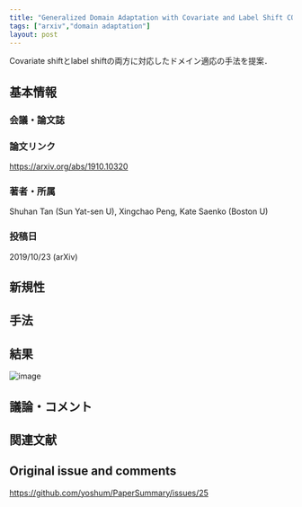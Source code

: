 ```yaml
---
title: "Generalized Domain Adaptation with Covariate and Label Shift CO-ALignment"
tags: ["arxiv","domain adaptation"]
layout: post
---
```


Covariate shiftとlabel shiftの両方に対応したドメイン適応の手法を提案．

## 基本情報
### 会議・論文誌

### 論文リンク
https://arxiv.org/abs/1910.10320

### 著者・所属
Shuhan Tan (Sun Yat-sen U), Xingchao Peng, Kate Saenko (Boston U)

### 投稿日
2019/10/23 (arXiv)

## 新規性

## 手法

## 結果
![image](https://user-images.githubusercontent.com/17794644/67507308-9d558e00-f6c9-11e9-8577-dee0e5afbddd.png)

## 議論・コメント

## 関連文献


## Original issue and comments

https://github.com/yoshum/PaperSummary/issues/25
